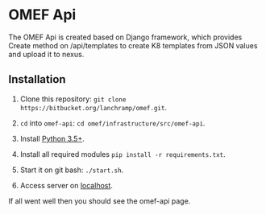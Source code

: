 # OMEF Api 
The OMEF Api is created based on Django framework, which provides Create method on /api/templates to create K8 templates from JSON values and upload it to nexus.

## Installation

1. Clone this repository: `git clone https://bitbucket.org/lanchramp/omef.git`.

2.  `cd` into `omef-api`: `cd omef/infrastructure/src/omef-api`.

5. Install [Python 3.5+](https://www.python.org/downloads/).

6. Install all required modules `pip install -r requirements.txt`.

7. Start it on git bash: `./start.sh`.

8. Access server on [localhost](http://localhost:7000/api/templates/).

  

If all went well then you should see the omef-api page.